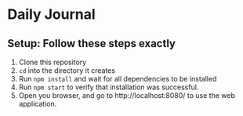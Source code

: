 # Daily Journal 

## Setup: Follow these steps exactly
1. Clone this repository
1. `cd` into the directory it creates
1. Run `npm install` and wait for all dependencies to be installed
1. Run `npm start` to verify that installation was successful.
1. Open you browser, and go to http://localhost:8080/ to use the web application.